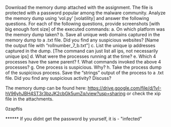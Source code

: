 Download the memory dump attached with the assignment. The file is protected with a password popular among the malware community. Analyze the memory dump using
‘vol.py’ [volatility] and answer the following questions. For each of the following questions, provide screenshots [with big enough font size] of the executed commands:
a. On which platform was the memory dump taken?
b. Save all unique web domains captured in the memory dump to a .txt file. Did you find any suspicious websites? [Name the output file with “rollnumber_7_b.txt”]
c. List the unique ip addresses captured in the dump. [The command can just list all ips, not necessarily unique ips]
d. What were the processes running at the time?
e. Which 4 processes have the same parent?
f. What commands invoked the above 4 processes?
g. One process is suspicious. Why?
h. Take the process dump of the suspicious process. Save the “strings” output of the process to a .txt file. Did you find any suspicious activity? Discuss?

The memory dump can be found here: https://drive.google.com/file/d/1vI-hV96yhJBH4ST3r3bzJK2cbGk5umZq/view?usp=sharing or check the xip file in the attachments.

0zapftis

****** If you didnt get the password by yourself, it is - "infected"

